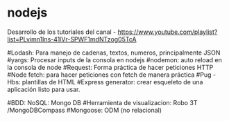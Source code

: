 # nodejs
Desarrollo de los tutoriales del canal - https://www.youtube.com/playlist?list=PLvimn1Ins-41lVr-SPWF1mdNTzog05TcA

#Lodash: Para manejo de cadenas, textos, numeros, principalmente JSON
#yargs: Procesar inputs de la consola en nodejs
#nodemon: auto reload en la consola de node
#Request: Forma práctica de hacer peticiones HTTP
#Node fetch: para hacer peticiones con fetch de manera práctica
#Pug - Hbs: plantillas de HTML
#Express generator: crear esqueleto de una aplicación listo para usar.

#BDD: NoSQL: Mongo DB
#Herramienta de visualizacion: Robo 3T /MongoDBCompass
#Mongoose: ODM (no relacional)


